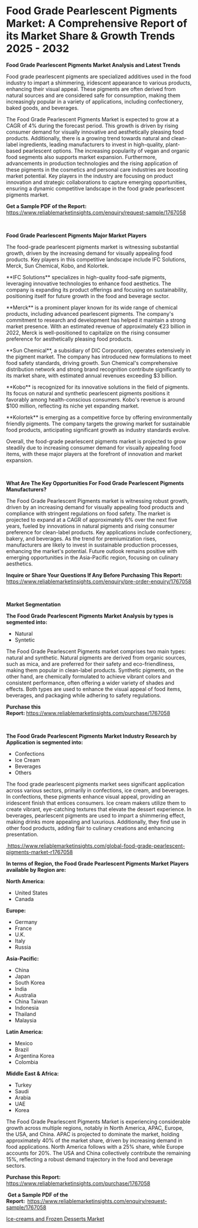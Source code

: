 <p><h1>Food Grade Pearlescent Pigments Market: A Comprehensive Report of its Market Share & Growth Trends 2025 - 2032</h1></p><p><strong>Food Grade Pearlescent Pigments Market Analysis and Latest Trends</strong></p>
<p><p>Food grade pearlescent pigments are specialized additives used in the food industry to impart a shimmering, iridescent appearance to various products, enhancing their visual appeal. These pigments are often derived from natural sources and are considered safe for consumption, making them increasingly popular in a variety of applications, including confectionery, baked goods, and beverages.</p><p>The Food Grade Pearlescent Pigments Market is expected to grow at a CAGR of 4% during the forecast period. This growth is driven by rising consumer demand for visually innovative and aesthetically pleasing food products. Additionally, there is a growing trend towards natural and clean-label ingredients, leading manufacturers to invest in high-quality, plant-based pearlescent options. The increasing popularity of vegan and organic food segments also supports market expansion. Furthermore, advancements in production technologies and the rising application of these pigments in the cosmetics and personal care industries are boosting market potential. Key players in the industry are focusing on product innovation and strategic collaborations to capture emerging opportunities, ensuring a dynamic competitive landscape in the food grade pearlescent pigments market.</p></p>
<p><strong>Get a Sample PDF of the Report:&nbsp;</strong> <a href="https://www.reliablemarketinsights.com/enquiry/request-sample/1767058?utm_campaign=3196&utm_medium=2&utm_source=Github&utm_content=ia&utm_term=07042025&utm_id=food-grade-pearlescent-pigments">https://www.reliablemarketinsights.com/enquiry/request-sample/1767058</a></p>
<p>&nbsp;</p>
<p><strong>Food Grade Pearlescent Pigments Major Market Players</strong></p>
<p><p>The food-grade pearlescent pigments market is witnessing substantial growth, driven by the increasing demand for visually appealing food products. Key players in this competitive landscape include IFC Solutions, Merck, Sun Chemical, Kobo, and Kolortek.</p><p>**IFC Solutions** specializes in high-quality food-safe pigments, leveraging innovative technologies to enhance food aesthetics. The company is expanding its product offerings and focusing on sustainability, positioning itself for future growth in the food and beverage sector. </p><p>**Merck** is a prominent player known for its wide range of chemical products, including advanced pearlescent pigments. The company's commitment to research and development has helped it maintain a strong market presence. With an estimated revenue of approximately €23 billion in 2022, Merck is well-positioned to capitalize on the rising consumer preference for aesthetically pleasing food products.</p><p>**Sun Chemical**, a subsidiary of DIC Corporation, operates extensively in the pigment market. The company has introduced new formulations to meet food safety standards, driving growth. Sun Chemical's comprehensive distribution network and strong brand recognition contribute significantly to its market share, with estimated annual revenues exceeding $3 billion.</p><p>**Kobo** is recognized for its innovative solutions in the field of pigments. Its focus on natural and synthetic pearlescent pigments positions it favorably among health-conscious consumers. Kobo's revenue is around $100 million, reflecting its niche yet expanding market.</p><p>**Kolortek** is emerging as a competitive force by offering environmentally friendly pigments. The company targets the growing market for sustainable food products, anticipating significant growth as industry standards evolve.</p><p>Overall, the food-grade pearlescent pigments market is projected to grow steadily due to increasing consumer demand for visually appealing food items, with these major players at the forefront of innovation and market expansion.</p></p>
<p>&nbsp;</p>
<p><strong>What Are The Key Opportunities For Food Grade Pearlescent Pigments Manufacturers?</strong></p>
<p><p>The Food Grade Pearlescent Pigments market is witnessing robust growth, driven by an increasing demand for visually appealing food products and compliance with stringent regulations on food safety. The market is projected to expand at a CAGR of approximately 6% over the next five years, fueled by innovations in natural pigments and rising consumer preference for clean-label products. Key applications include confectionery, bakery, and beverages. As the trend for premiumization rises, manufacturers are likely to invest in sustainable production processes, enhancing the market's potential. Future outlook remains positive with emerging opportunities in the Asia-Pacific region, focusing on culinary aesthetics.</p></p>
<p><strong>Inquire or Share Your Questions If Any Before Purchasing This Report:</strong> <a href="https://www.reliablemarketinsights.com/enquiry/pre-order-enquiry/1767058?utm_campaign=3196&utm_medium=2&utm_source=Github&utm_content=ia&utm_term=07042025&utm_id=food-grade-pearlescent-pigments">https://www.reliablemarketinsights.com/enquiry/pre-order-enquiry/1767058</a></p>
<p>&nbsp;</p>
<p><strong>Market Segmentation</strong></p>
<p><strong>The Food Grade Pearlescent Pigments Market Analysis by types is segmented into:</strong></p>
<p><ul><li>Natural</li><li>Syntetic</li></ul></p>
<p><p>The Food Grade Pearlescent Pigments market comprises two main types: natural and synthetic. Natural pigments are derived from organic sources, such as mica, and are preferred for their safety and eco-friendliness, making them popular in clean-label products. Synthetic pigments, on the other hand, are chemically formulated to achieve vibrant colors and consistent performance, often offering a wider variety of shades and effects. Both types are used to enhance the visual appeal of food items, beverages, and packaging while adhering to safety regulations.</p></p>
<p><strong>Purchase this Report:&nbsp;</strong><a href="https://www.reliablemarketinsights.com/purchase/1767058?utm_campaign=3196&utm_medium=2&utm_source=Github&utm_content=ia&utm_term=07042025&utm_id=food-grade-pearlescent-pigments">https://www.reliablemarketinsights.com/purchase/1767058</a></p>
<p>&nbsp;</p>
<p><strong>The Food Grade Pearlescent Pigments Market Industry Research by Application is segmented into:</strong></p>
<p><ul><li>Confections</li><li>Ice Cream</li><li>Beverages</li><li>Others</li></ul></p>
<p><p>The food grade pearlescent pigments market sees significant application across various sectors, primarily in confections, ice cream, and beverages. In confections, these pigments enhance visual appeal, providing an iridescent finish that entices consumers. Ice cream makers utilize them to create vibrant, eye-catching textures that elevate the dessert experience. In beverages, pearlescent pigments are used to impart a shimmering effect, making drinks more appealing and luxurious. Additionally, they find use in other food products, adding flair to culinary creations and enhancing presentation.</p></p>
<p><a href="https://www.reliablemarketinsights.com/global-food-grade-pearlescent-pigments-market-r1767058?utm_campaign=3196&utm_medium=2&utm_source=Github&utm_content=ia&utm_term=07042025&utm_id=food-grade-pearlescent-pigments">&nbsp;https://www.reliablemarketinsights.com/global-food-grade-pearlescent-pigments-market-r1767058</a></p>
<p><strong>In terms of Region, the Food Grade Pearlescent Pigments Market Players available by Region are:</strong></p>
<p>
    <p> <strong> North America: </strong>
        <ul>
            <li>United States</li>
            <li>Canada</li>
        </ul>
        </p> 
    <p> <strong> Europe: </strong>
        <ul>
            <li>Germany</li>
            <li>France</li>
            <li>U.K.</li>
            <li>Italy</li>
            <li>Russia</li>
        </ul>
        </p> 
    <p> <strong> Asia-Pacific: </strong>
        <ul>
            <li>China</li>
            <li>Japan</li>
            <li>South Korea</li>
            <li>India</li>
            <li>Australia</li>
            <li>China Taiwan</li>
            <li>Indonesia</li>
            <li>Thailand</li>
            <li>Malaysia</li>
        </ul>
        </p> 
    <p> <strong> Latin America: </strong>
        <ul>
            <li>Mexico</li>
            <li>Brazil</li>
            <li>Argentina Korea</li>
            <li>Colombia</li>
        </ul>
        </p> 
    <p> <strong> Middle East & Africa: </strong>
        <ul>
            <li>Turkey</li>
            <li>Saudi</li>
            <li>Arabia</li>
            <li>UAE</li>
            <li>Korea</li>
        </ul>
    </p>
    </p>
<p><p>The Food Grade Pearlescent Pigments Market is experiencing considerable growth across multiple regions, notably in North America, APAC, Europe, the USA, and China. APAC is projected to dominate the market, holding approximately 40% of the market share, driven by increasing demand in food applications. North America follows with a 25% share, while Europe accounts for 20%. The USA and China collectively contribute the remaining 15%, reflecting a robust demand trajectory in the food and beverage sectors.</p></p>
<p><strong>Purchase this Report: </strong><a href="https://www.reliablemarketinsights.com/purchase/1767058?utm_campaign=3196&utm_medium=2&utm_source=Github&utm_content=ia&utm_term=07042025&utm_id=food-grade-pearlescent-pigments">https://www.reliablemarketinsights.com/purchase/1767058</a></p>
<p>&nbsp;<strong>Get a Sample PDF of the Report:&nbsp;&nbsp;</strong><a href="https://www.reliablemarketinsights.com/enquiry/request-sample/1767058?utm_campaign=3196&utm_medium=2&utm_source=Github&utm_content=ia&utm_term=07042025&utm_id=food-grade-pearlescent-pigments">https://www.reliablemarketinsights.com/enquiry/request-sample/1767058</a></p>
<p><strong></strong></p>
<p><p><a href="https://github.com/geyangvayora/Market-Research-Report-List-1/blob/main/ice-creams-and-frozen-desserts-market.md?utm_campaign=3196&utm_medium=2&utm_source=Github&utm_content=ia&utm_term=07042025&utm_id=food-grade-pearlescent-pigments">Ice-creams and Frozen Desserts Market</a></p></p>